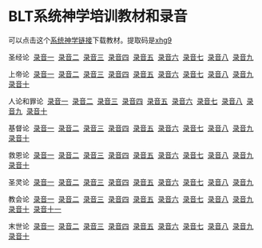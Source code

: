 # BLT系统神学培训教材和录音



<p>可以点击这个<a href="https://pan.baidu.com/s/1JVG3qi1-8133Io9hMzVPqA">系统神学链接</a>下载教材。提取码是<a href="https://pan.baidu.com/s/1JVG3qi1-8133Io9hMzVPqA" target="_blank">xhg9</a></p>

<p>圣经论&nbsp;&nbsp;<a href="/node/27365">录音一</a>&nbsp;&nbsp;<a href="/node/27364">录音二</a>&nbsp; <a href="/node/27363">录音三</a>&nbsp; <a href="/node/27371">录音四</a>&nbsp; <a href="/node/27370">录音五</a>&nbsp; <a href="/node/27369">录音六</a>&nbsp; <a href="/node/27368">录音七</a>&nbsp; <a href="/node/27367">录音八</a>&nbsp; <a href="/node/27366">录音九</a>&nbsp;</p>

<p>上帝论&nbsp;&nbsp;<a href="/node/27376">录音一</a>&nbsp;&nbsp;<a href="/node/27375">录音二</a>&nbsp; <a href="/node/27374">录音三</a>&nbsp; <a href="/node/27373">录音四</a>&nbsp; <a href="/node/27372">录音五</a>&nbsp; <a href="/node/27381">录音六</a>&nbsp; <a href="/node/27380">录音七</a>&nbsp; <a href="/node/27379">录音八</a>&nbsp; <a href="/node/27378">录音九</a>&nbsp; <a href="/node/27377">录音十</a></p>

<p>人论和罪论&nbsp;&nbsp;<a href="/node/27382">录音一</a>&nbsp;&nbsp;<a href="/node/27383">录音二</a>&nbsp; <a href="/node/27384">录音三</a>&nbsp; <a href="/node/27385">录音四</a>&nbsp; <a href="/node/27386">录音五</a>&nbsp; <a href="/node/27391">录音六</a>&nbsp; <a href="/node/27390">录音七</a>&nbsp; <a href="/node/27389">录音八</a>&nbsp; <a href="/node/27388">录音九</a>&nbsp; <a href="/node/27387">录音十</a></p>

<p>基督论&nbsp;&nbsp;<a href="/node/27392">录音一</a>&nbsp;&nbsp;<a href="/node/27393">录音二</a>&nbsp; <a href="/node/27395">录音三</a>&nbsp; <a href="/node/27394">录音四</a>&nbsp; <a href="/node/27396">录音五</a>&nbsp; <a href="/node/27397">录音六</a>&nbsp; <a href="/node/27398">录音七</a>&nbsp; <a href="/node/27399">录音八</a>&nbsp; <a href="/node/27400">录音九</a>&nbsp; <a href="/node/27401">录音十</a></p>

<p>救恩论&nbsp;&nbsp;<a href="/node/27402">录音一</a>&nbsp;&nbsp;<a href="/node/27403">录音二</a>&nbsp; <a href="/node/27404">录音三</a>&nbsp; <a href="/node/27405">录音四</a>&nbsp; <a href="/node/27406">录音五</a>&nbsp; <a href="/node/27407">录音六</a>&nbsp; <a href="/node/27408">录音七</a>&nbsp; <a href="/node/27409">录音八</a>&nbsp; <a href="/node/27410">录音九</a>&nbsp; <a href="/node/27411">录音十</a></p>

<p>圣灵论&nbsp;&nbsp;<a href="/node/27412">录音一</a>&nbsp;&nbsp;<a href="/node/27413">录音二</a>&nbsp; <a href="/node/27414">录音三</a>&nbsp; <a href="/node/27415">录音四</a>&nbsp; <a href="/node/27416">录音五</a>&nbsp; <a href="/node/27417">录音六</a>&nbsp; <a href="/node/27420">录音七</a>&nbsp; <a href="/node/27419">录音八</a>&nbsp; <a href="/node/27418">录音九</a>&nbsp;</p>

<p>教会论&nbsp;&nbsp;<a href="/node/27434">录音一</a>&nbsp;&nbsp;<a href="/node/27435">录音二</a>&nbsp; <a href="/node/27436">录音三</a>&nbsp; <a href="/node/27445">录音四</a>&nbsp; <a href="/node/27442">录音五</a>&nbsp; <a href="/node/27437">录音六</a>&nbsp; <a href="/node/27438">录音七</a>&nbsp; <a href="/node/27439">录音八</a>&nbsp; <a href="/node/27440">录音九</a>&nbsp; <a href="/node/27443">录音十</a>&nbsp; <a href="/node/27441">录音十一</a></p>

<p>末世论&nbsp;&nbsp;<a href="/node/27422">录音一</a>&nbsp;&nbsp;<a href="/node/27423">录音二</a>&nbsp; <a href="/node/27424">录音三</a>&nbsp; <a href="/node/27425">录音四</a>&nbsp; <a href="/node/27426">录音五</a>&nbsp; <a href="/node/27427">录音六</a>&nbsp; <a href="/node/27428">录音七</a>&nbsp; <a href="/node/27429">录音八</a>&nbsp; <a href="/node/27430">录音九</a>&nbsp; <a href="/node/27431">录音十</a></p>